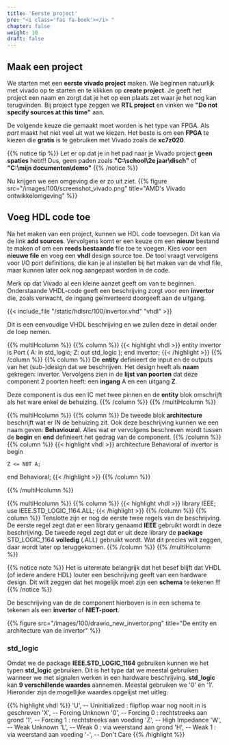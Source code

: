 ```yaml
---
title: 'Eerste project'
pre: "<i class='fas fa-book'></i> "
chapter: false
weight: 10
draft: false
---
```


## Maak een project

We starten met een  **eerste vivado project** maken. We beginnen natuurlijk met vivado op te starten en te klikken op **create project**. Je geeft het project  een naam en zorgt dat je het op een plaats zet waar je het nog kan terugvinden. Bij project type zeggen we **RTL project** en vinken we **"Do not specify sources at this time"** aan. 

De volgende keuze die gemaakt moet worden is het type van FPGA. Als *part* maakt het niet veel uit wat we kiezen. Het beste is om een **FPGA** te kiezen die **gratis** is te gebruiken met Vivado zoals de **xc7z020**.

{{% notice tip %}}
Let er op dat je in het pad naar je Vivado project <b>geen spaties</b> hebt!! Dus, geen paden zoals <b>"C:\school\2e jaar\disch"</b> of <b>"C:\mijn documenten\demo"</b>
{{% /notice  %}}

Nu krijgen we een omgeving die er zo uit ziet.
{{% figure src="/images/100/screenshot_vivado.png" title="AMD's Vivado ontwikkelomgeving" %}}

## Voeg HDL code toe

Na het maken van een project, kunnen we HDL code toevoegen. Dit kan via de link **add sources**. Vervolgens komt er een keuze om een **nieuw** bestand te maken of om een **reeds bestaande** file toe te voegen. Kies voor een **nieuwe file** en voeg een **vhdl** design source toe. De tool vraagt vervolgens voor I/O port definitions, die kan je al instellen bij het maken van de vhdl file, maar kunnen later ook nog aangepast worden in de code. 

Merk op dat Vivado al een kleine aanzet geeft om van te beginnen. Onderstaande VHDL-code geeft een beschrijving zorgt voor een **invertor** die, zoals verwacht, de ingang geïnverteerd doorgeeft aan de uitgang.

{{< include_file "/static/hdlsrc/100/invertor.vhd" "vhdl" >}}

Dit is een eenvoudige VHDL beschrijving en we zullen deze in detail onder de loep nemen.

{{% multiHcolumn %}}
{{% column %}}
{{< highlight vhdl >}}
entity invertor is
    Port (
        A: in std_logic;
        Z: out std_logic
    );
end invertor;
{{< /highlight >}}
{{% /column %}}
{{% column %}}
De **entity** definieert de input en de outputs van het (sub-)design dat we beschrijven. Het design heeft als **naam** gekregen: invertor. Vervolgens zien in de **lijst van poorten** dat deze component 2 poorten heeft: een **ingang** A en een uitgang **Z**.

Deze component is dus een IC met twee pinnen en de **entity** blok omschrijft als het ware enkel de behuizing.
{{% /column %}}
{{% /multiHcolumn %}}


{{% multiHcolumn %}}
{{% column %}}
De tweede blok **architecture** beschrijft wat er IN de behuizing zit. Ook deze beschrijving kunnen we een naam geven: **Behavioural**. Alles wat er vervolgens beschreven wordt tussen de **begin** en **end** definieert het gedrag van de component.
{{% /column %}}
{{% column %}}
{{< highlight vhdl >}}
architecture Behavioral of invertor is
begin

    Z <= NOT A;

end Behavioral;
{{< /highlight >}}
{{% /column %}}

{{% /multiHcolumn %}}


{{% multiHcolumn %}}
{{% column %}}
{{< highlight vhdl >}}
library IEEE;
use IEEE.STD_LOGIC_1164.ALL;
{{< /highlight >}}
{{% /column %}}
{{% column %}}
Tenslotte zijn er nog de eerste twee regels van de beschrijving. De eerste regel zegt dat er een library genaamd **IEEE** gebruikt wordt in deze beschrijving. De tweede regel zegt dat er uit deze library de **package** STD_LOGIC_1164 **volledig** (.ALL) gebruikt wordt. Wat dit precies wilt zeggen, daar wordt later op teruggekomen.
{{% /column %}}
{{% /multiHcolumn %}}

{{% notice note %}}
Het is uitermate belangrijk dat het besef blijft dat VHDL (of iedere andere HDL) louter een beschrijving geeft van een hardware design. Dit wilt zeggen dat het mogelijk moet zijn een **schema** te tekenen !!!
{{% /notice  %}}

De beschrijving van de de component hierboven is in een schema te tekenen als een **invertor** of **NIET-poort**.

{{% figure src="/images/100/drawio_new_invertor.png" title="De entity en architecture van de invertor" %}}


### std_logic

Omdat we de package **IEEE.STD_LOGIC_1164** gebruiken kunnen we het typen **std_logic** gebruiken. Dit is het type dat we meestal gebruiken wanneer we met signalen werken in een hardware beschrijving. **std_logic** kan **9 verschillende waardes** aannemen. Meestal gebruiken we '0' en '1'. Hieronder zijn de mogellijke waardes opgelijst met uitleg. 
<!-- Meer uitleg over mogelijke types vind je in de [zelfstudie](/900_zelfstudie_vhdl/060_packages/#std_logic_1164--package). -->

{{% highlight vhdl %}}
'U',  -- Uninitialized : flipflop waar nog nooit in is geschreven
'X',  -- Forcing Unknown
'0',  -- Forcing 0 : rechtstreeks aan grond
'1',  -- Forcing 1 : rechtstreeks aan voeding
'Z',  -- High Impedance
'W',  -- Weak Unknown
'L',  -- Weak 0 : via weerstand aan grond
'H',  -- Weak 1 : via weerstand aan voeding
'-',  -- Don't Care
{{% /highlight %}}